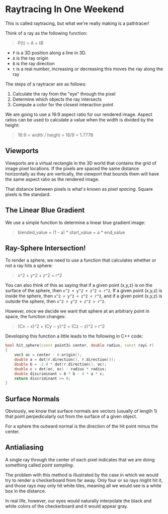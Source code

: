 # Raytracing In One Weekend

This is called raytracing, but what we're really making is a pathtracer!

Think of a ray as the following function:

> P(t) = A + tB
* `P` is a 3D position along a line in 3D.
* `A` is the ray origin
* `B` is the ray direction
* `t` is a real number, increasing or decreasing this moves the ray along the ray

The steps of a raytracer are as follows:
1. Calculate the ray from the "eye" through the pixel
2. Determine which objects the ray intersects
3. Compute a color for the closest interaction point

We are going to use a 16:9 aspect ratio for our rendered image. Aspect ratios can be used to calculate a value when the width is divided by the height:

> 16:9 = width / height = 16/9 = 1.7778

## Viewports

Viewports are a virtual rectangle in the 3D world that contains the grid of image pixel locations. If the pixels are spaced the same distance horizontally as they are vertically, the viewport that bounds them will have the same aspect ratio as the rendered image.

That distance between pixels is what's known as *pixel spacing*. Square pixels is the standard.

## The Linear Blue Gradient

We use a simple function to determine a linear blue gradient image:

> blended_value = (1 - a) * start_value + a * end_value

## Ray-Sphere Intersection!

To render a sphere, we need to use a function that calculates whether or not a ray hits a sphere:

> x^2 + y^2 + z^2 = r^2

You can also think of this as saying that if a given point (x,y,z) is on the surface of the sphere, then `x^2 + y^2 + z^2 = r^2`. If a given point (x,y,z) is inside the sphere, then `x^2 + y^2 + z^2 < r^2`, and if a given point (x,y,z) is outside the sphere, then `x^2 + y^2 + z^2 > r^2`.

However, once we decide we want that sphere at an arbitrary point in space, the function changes:

> (Cx − x)^2 + (Cy − y)^2 + (Cz − z)^2 = r^2

Developing this function a little leads to the following in C++ code:

```c++
bool hit_sphere(const point3& center, double radius, const ray& r)
{
    vec3 oc = center - r.origin();
    double a = dot(r.direction(), r.direction());
    double b = -2.0 * dot(r.direction(), oc);
    double c = dot(oc, oc) - radius * radius;
    double discriminant = b * b - 4 * a * c;
    return discriminant >= 0;
}
```

## Surface Normals

Obviously, we know that surface normals are vectors (usually of length 1) that point perpedicularly out from the surface of a given object.

For a sphere the outward normal is the direction of the hit point minus the center.

## Antialiasing

A single ray through the center of each pixel indicates that we are doing something called *point sampling*.

The problem with this method is illustrated by the case in which we would try to render a checkerboard from far away. Only four or so rays might hit it, and those rays may only hit white tiles, meaning all we would see is a white box in the distance.

In real life, however, our eyes would naturally interpolate the black and white colors of the checkerboard and it would appear gray.
















